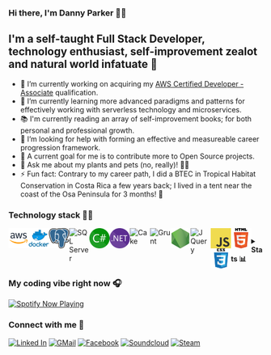 ### Hi there, I'm Danny Parker 👋🤓

## I'm a self-taught Full Stack Developer, technology enthusiast, self-improvement zealot and natural world infatuate 🐢

- 🔭 I’m currently working on acquiring my [AWS Certified Developer - Associate](https://aws.amazon.com/certification/certified-developer-associate/) qualification.
- 🌱 I’m currently learning more advanced paradigms and patterns for effectively working with serverless technology and microservices.
- 📚 I'm currently reading an array of self-improvement books; for both personal and professional growth.
- 🤔 I’m looking for help with forming an effective and measureable career progression framework.
- 🥅 A current goal for me is to contribute more to Open Source projects.
- 💬 Ask me about my plants and pets (no, really)! 🌿🐍
- ⚡ Fun fact: Contrary to my career path, I did a BTEC in Tropical Habitat Conservation in Costa Rica a few years back; I lived in a tent near the coast of the Osa Peninsula for 3 months! 🌴

### Technology stack 👨‍💻

<img align="left" alt="AWS" title="AWS" width="40px" src="https://raw.githubusercontent.com/github/explore/fbceb94436312b6dacde68d122a5b9c7d11f9524/topics/aws/aws.png" />
<img align="left" alt="Docker" title="Docker" width="40px" src="https://raw.githubusercontent.com/github/explore/80688e429a7d4ef2fca1e82350fe8e3517d3494d/topics/docker/docker.png" />
<img align="left" alt="Postgres" title="PostgreSQL" width="40px" src="https://raw.githubusercontent.com/github/explore/80688e429a7d4ef2fca1e82350fe8e3517d3494d/topics/postgresql/postgresql.png" />
<img align="left" alt="SQL Server" title="SQL Server" width="40px" src="https://www.freeiconspng.com/uploads/sql-server-icon-png-1.png" />
<img align="left" alt="C Sharp" title="C#" width="40px" src="https://raw.githubusercontent.com/github/explore/80688e429a7d4ef2fca1e82350fe8e3517d3494d/topics/csharp/csharp.png" />
<img align="left" alt="Dot Net" title=".NET" width="40px" src="https://raw.githubusercontent.com/github/explore/93d8a67084f94b2a444e510199a6e7622e5b09a3/topics/dotnet/dotnet.png" />
<img align="left" alt="Cake" title="Cake (C# Make)" width="40px" src="https://avatars2.githubusercontent.com/u/7738262?s=400&v=4" />
<img align="left" alt="Grunt" title="Grunt" width="40px" src="https://camo.githubusercontent.com/2bcb3bd09e6bd9b04773d1e1d5e7ef052a697ee9babe022d8859e3c817aaa6d3/687474703a2f2f6772756e746a732e636f6d2f696d672f6772756e742d6c6f676f2d6e6f2d776f72646d61726b2e737667" />
<img align="left" alt="Node JS" title="NodeJS" width="40px" src="https://raw.githubusercontent.com/github/explore/80688e429a7d4ef2fca1e82350fe8e3517d3494d/topics/nodejs/nodejs.png" />
<img align="left" alt="J Query" title="JQuery" width="40px" src="https://miro.medium.com/max/800/0*g3ns8QALNBBH7CBA." />
<img align="left" alt="Java Script" title="JavaScript" width="40px" src="https://raw.githubusercontent.com/github/explore/80688e429a7d4ef2fca1e82350fe8e3517d3494d/topics/javascript/javascript.png" />
<img align="left" alt="HTML" title="HTML" width="40px" src="https://raw.githubusercontent.com/github/explore/80688e429a7d4ef2fca1e82350fe8e3517d3494d/topics/html/html.png" />
<img align="left" alt="CSS" title="CSS" width="40px" src="https://raw.githubusercontent.com/github/explore/80688e429a7d4ef2fca1e82350fe8e3517d3494d/topics/css/css.png" />

</br>
<details>	
  <summary><b>Stats 📊</b></summary>

<img height="180em" src="https://github-readme-stats.vercel.app/api?username=Danny-UKDM&hide_border=true&show_icons=true&count_private=true&langs_count=10&theme=vue&custom_title=Github" />
<img height="180em" src="https://github-readme-stats.vercel.app/api/top-langs/?username=Danny-UKDM&hide_border=true&count_private=true&theme=vue&langs_count=10&layout=compact&hide=css&custom_title=Languages"/>
</details>

### My coding vibe right now 🎧

[<img src="https://novatorem.danny-ukdm.vercel.app/api/spotify" alt="Spotify Now Playing" width="350" />](https://open.spotify.com/user/1134053152)

### Connect with me 🔗

[<img src="https://img.shields.io/badge/linkedin-%230077B5.svg?&style=for-the-badge&logo=linkedin&logoColor=white" alt="Linked In" />](https://www.linkedin.com/in/danny-parker-264aa210a/) [<img src="https://img.shields.io/badge/gmail-D14836?&style=for-the-badge&logo=gmail&logoColor=white" alt="GMail" />](mailto:danny.ukdm@gmail.com) [<img src="https://img.shields.io/badge/facebook-%231877F2.svg?&style=for-the-badge&logo=facebook&logoColor=white" alt="Facebook" />](https://www.facebook.com/panny.darker) [<img src="https://img.shields.io/badge/soundcloud-FF3300?logo=soundcloud&logoColor=white&style=for-the-badge" alt="Soundcloud" />](https://soundcloud.com/im-tiny-rick) [<img src="https://img.shields.io/badge/Steam-%23000000.svg?&style=for-the-badge&logo=steam&logoColor=white" alt="Steam" />](https://steamcommunity.com/profiles/76561198084988343/)
